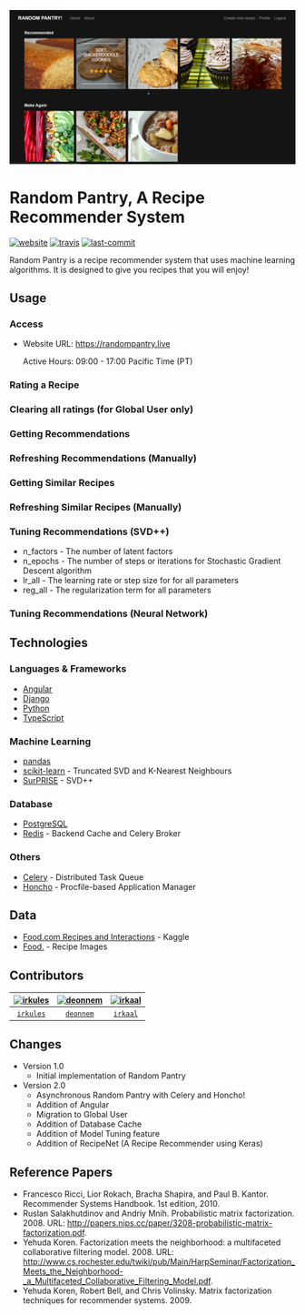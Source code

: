 
![randompantry](./randompantry.png)


# Random Pantry, A Recipe Recommender System

[![website](https://img.shields.io/website?url=https%3A%2F%2Frandompantry.herokuapp.com)](https://randompantry.live)
[![travis](https://img.shields.io/travis/com/irkules/randompantry)]()
[![last-commit](https://img.shields.io/github/last-commit/irkules/randompantry)](https://github.com/irkules/randompantry/commits/master)

Random Pantry is a recipe recommender system that uses machine learning algorithms. It is designed to give you recipes that you will enjoy!


## Usage

### Access
- Website URL: https://randompantry.live
  
  Active Hours: 09:00 - 17:00 Pacific Time (PT)

### Rating a Recipe

### Clearing all ratings (for Global User only)

### Getting Recommendations

### Refreshing Recommendations (Manually)

### Getting Similar Recipes

### Refreshing Similar Recipes (Manually)

### Tuning Recommendations (SVD++)
- n_factors - The number of latent factors
- n_epochs - The number of steps or iterations for Stochastic Gradient Descent algorithm
- lr_all - The learning rate or step size for for all parameters
- reg_all - The regularization term for all parameters

### Tuning Recommendations (Neural Network)


## Technologies
### Languages & Frameworks
* [Angular](https://angular.io/)
* [Django](https://www.djangoproject.com/)
* [Python](https://www.python.org)
* [TypeScript](https://www.typescriptlang.org/)

### Machine Learning
* [pandas](https://pandas.pydata.org/)
* [scikit-learn](https://scikit-learn.org) - Truncated SVD and K-Nearest Neighbours
* [SurPRISE](http://surpriselib.com/) - SVD++

### Database
* [PostgreSQL](https://www.postgresql.org/)
* [Redis](https://redis.io/) - Backend Cache and Celery Broker

### Others
* [Celery](http://www.celeryproject.org) - Distributed Task Queue
* [Honcho](https://honcho.readthedocs.io/en/latest/) - Procfile-based Application Manager


## Data
* [Food.com Recipes and Interactions](https://www.kaggle.com/shuyangli94/food-com-recipes-and-user-interactions) - Kaggle
* [Food.](https://www.food.com/) - Recipe Images


## Contributors
| [![irkules](https://avatars0.githubusercontent.com/u/55762386?s=400&v=4)](https://github.com/irkules) | [![deonnem](https://avatars3.githubusercontent.com/u/42830094?s=460&v=4)](https://github.com/deonnem) | [![irkaal](https://avatars0.githubusercontent.com/u/45277297?s=460&u=655fe8d05bb92cf2bad01027b304227e724a154b&v=4)](https://github.com/irkaal) |
| :-: | :-: | :-: |
| [`irkules`](http://github.com/irkules) | [`deonnem`](http://github.com/deonnem) | [`irkaal`](http://github.com/irkaal) |


## Changes
- Version 1.0
    - Initial implementation of Random Pantry
- Version 2.0
    - Asynchronous Random Pantry with Celery and Honcho!
    - Addition of Angular
    - Migration to Global User
    - Addition of Database Cache
    - Addition of Model Tuning feature
    - Addition of RecipeNet (A Recipe Recommender using Keras)

## Reference Papers
- Francesco Ricci, Lior Rokach, Bracha Shapira, and Paul B. Kantor. Recommender Systems Handbook. 1st edition, 2010.
- Ruslan Salakhutdinov and Andriy Mnih. Probabilistic matrix factorization. 2008. URL: http://papers.nips.cc/paper/3208-probabilistic-matrix-factorization.pdf.
- Yehuda Koren. Factorization meets the neighborhood: a multifaceted collaborative filtering model. 2008. URL: http://www.cs.rochester.edu/twiki/pub/Main/HarpSeminar/Factorization_Meets_the_Neighborhood-_a_Multifaceted_Collaborative_Filtering_Model.pdf.
- Yehuda Koren, Robert Bell, and Chris Volinsky. Matrix factorization techniques for recommender systems. 2009.
